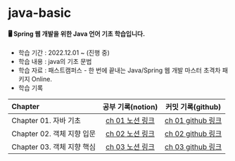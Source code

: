 # java-basic
#### 🖥️ Spring 웹 개발을 위한 Java 언어 기초 학습입니다.
- 학습 기간 : 2022.12.01 ~ (진행 중)
- 학습 내용 : java의 기초 문법
- 학습 자료 : 패스트캠퍼스 - 한 번에 끝내는 Java/Spring 웹 개발 마스터 초격차 패키지 Online.
- 학습 기록

|Chapter|공부 기록(notion)|커밋 기록(github)|
|:---|:---:|:---:|
|Chapter 01. 자바 기초|[ch 01 노션 링크](https://gabang2.notion.site/CH-01-e6add8af19824e489bdc8d9626decd4d)|[ch 01 github 링크](https://github.com/gabang2/2022-java-basic-study/tree/main/Chapter01)|
|Chapter 02. 객체 지향 입문|[ch 02 노션 링크](https://gabang2.notion.site/CH-02-7c746b03f4d643e599dbc096cacbdbd1)|[ch 02 github 링크](https://github.com/gabang2/2022-java-basic-study/tree/main/Chapter02)|
|Chapter 03. 객체 지향 핵심|[ch 03 노션 링크](https://gabang2.notion.site/CH-03-073fe4e25fbb4483841628f3bc1710ed)|[ch 03 github 링크](https://github.com/gabang2/2022-java-basic-study/tree/main/Chapter03)|

